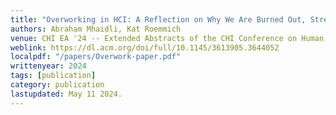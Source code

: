 ```yaml
---
title: "Overworking in HCI: A Reflection on Why We Are Burned Out, Stressed, and Out of Control; and What We Can Do About It"
authors: Abraham Mhaidli, Kat Roemmich
venue: CHI EA '24 -- Extended Abstracts of the CHI Conference on Human Factors in Computing Systems
weblink: https://dl.acm.org/doi/full/10.1145/3613905.3644052
localpdf: "/papers/Overwork-paper.pdf"
writtenyear: 2024
tags: [publication]
category: publication
lastupdated: May 11 2024.
---
```


